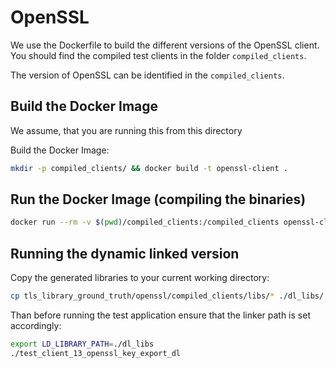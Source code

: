 # OpenSSL

We use the Dockerfile to build the different versions of the OpenSSL client.
You should find the compiled test clients in the folder `compiled_clients`.

The version of OpenSSL can be identified in the `compiled_clients`.

## Build the Docker Image

We assume, that you are running this from this directory

Build the Docker Image:
```bash
mkdir -p compiled_clients/ && docker build -t openssl-client .
```

## Run the Docker Image (compiling the binaries)

```bash
docker run --rm -v $(pwd)/compiled_clients:/compiled_clients openssl-client
```


## Running the dynamic linked version

Copy the generated libraries to your current working directory:
```bash
cp tls_library_ground_truth/openssl/compiled_clients/libs/* ./dl_libs/
``` 

Than before running the test application ensure that the linker path is set accordingly: 
```bash
export LD_LIBRARY_PATH=./dl_libs
./test_client_13_openssl_key_export_dl
``` 